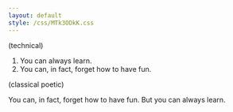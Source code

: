 ```yaml
---
layout: default
style: /css/MTk3ODkK.css
---
```


(technical)

<ol>
    <li>You can always learn.</li>
    <li>You can, in fact, forget how to have fun.</li>
</ol>

(classical poetic)

You can, in fact, forget how to have fun.
But you can always learn.

